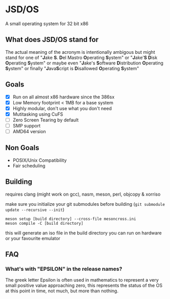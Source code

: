 # JSD/OS
A small operating system for 32 bit x86

## What does JSD/OS stand for

The actual meaning of the acronym is intentionally ambigous but might stand for one of "**J**ake **S**. **D**el Mastro **O**perating **S**ystem" or "**J**ake'**S** **D**isk **O**perating **S**ystem" or maybe even "**J**ake's **S**oftware **D**istribution **O**perating **S**ystem" or finally "**J**ava**S**cript is **D**isallowed **O**perating **S**ystem" 

## Goals

- [x] Run on all almost x86 hardware since the 386sx
- [x] Low Memory footprint < 1MB for a base system
- [x] Highly modular, don't use what you don't need
- [x] Mutitasking using CuFS
- [ ] Zero Screen Tearing by default
- [ ] SMP support
- [ ] AMD64 version

## Non Goals

- POSIX/Unix Compatibility
- Fair scheduling

## Building

requires clang (might work on gcc), nasm, meson, perl, objcopy & xorriso

make sure you initialize your git submodules before building (``git submodule update --recursive --init``)

```
meson setup [build directory] --cross-file mesoncross.ini
meson compile -C [build directory]
```

this will generate an iso file in the build directory you can run on hardware or your favourite emulator

## FAQ

### What's with "EPSILON" in the release names?

The greek letter Epsilon is often used in mathematics to represent a very small positive value approaching zero, this represents the status of the OS at this point in time, not much, but more than nothing.
